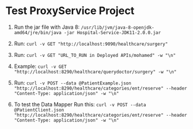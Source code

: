 # Test ProxyService Project

1) Run the jar file with Java 8: `/usr/lib/jvm/java-8-openjdk-amd64/jre/bin/java -jar Hospital-Service-JDK11-2.0.0.jar`

2) Run: `curl -v GET "http://localhost:9090/healthcare/surgery"`

3) Run: `curl -v GET "URL_TO_RUN in Deployed APIs/mohamed" -w "\n"`

4) Example: `curl -v GET "http://localhost:8290/healthcare/querydoctor/surgery" -w "\n"`

5) Run: `curl -v POST --data @PatientExample.json "http://localhost:8290/healthcare/categories/ent/reserve" --header "Content-Type: application/json" -w "\n"`

6) To test the Data Mapper Run this: `curl -v POST --data @PatientClient.json "http://localhost:8290/healthcare/categories/ent/reserve" --header "Content-Type: application/json" -w "\n"`

